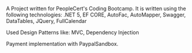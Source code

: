 A Project written for PeopleCert's Coding Bootcamp.
It is written using the following technologies:
.NET 5, EF CORE, AutoFac, AutoMapper, Swagger, DataTables, JQuery, FullCalendar

Used Design Patterns like:
MVC, Dependency Injection

Payment implementation with PaypalSandbox.

